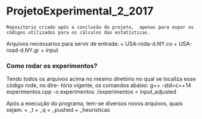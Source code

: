 # ProjetoExperimental_2_2017
    Repositório criado após a conclusão do projeto,  apenas para expor os códigos utilizados para os cálculos das estatísticas.

Arquivos necessarios para servir de entrada:
    + USA-roda-d.NY.co
    + USA-road-d.NY.gr
    + input

### Como rodar os experimentos?
Tendo todos os arquivos acima no mesmo diretório
no qual se localiza esse código rode, no dire-
tório vigente, os comandos abaixo:
    g++ -std=c++14 experimentos.cpp -o experimentos
    ./experimentos < input_adjusted

Após a execução do programa, tem-se diversos novos
arquivos, quais sejam:
    + <?>_t
    + <?>_q
    + <?>_pushed
    + <?>_heuristicas
    
